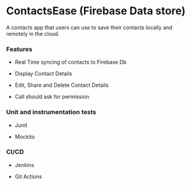 # ContactsEase (Firebase Data store)

A contacts app that users can use to save their contacts locally and remotely in the cloud.

### Features

-   Real Time syncing of contacts to Firebase Db 

-   Display Contact Details

-   Edit, Share and Delete Contact Details

-   Call should ask for permission


### Unit and instrumentation tests

-   Junit

-   Mockito


### CI/CD

-   Jenkins

-   Git Actions
